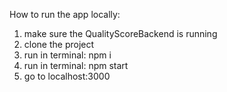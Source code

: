 How to run the app locally:

1. make sure the QualityScoreBackend is running
2. clone the project
3. run in terminal:
npm i
4. run in terminal:
npm start
5. go to localhost:3000